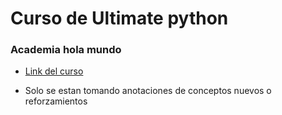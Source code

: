 # Curso de Ultimate python

### Academia hola mundo

- [Link del curso](https://academia.holamundo.io/enrollments)

- Solo se estan tomando anotaciones de conceptos nuevos o reforzamientos